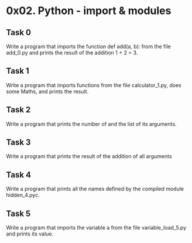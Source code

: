 # 0x02. Python - import & modules

## Task 0

  Write a program that imports the function def add(a, b): from the file add_0.py and prints the result of the addition 1 + 2 = 3.
  
## Task 1

  Write a program that imports functions from the file calculator_1.py, does some Maths, and prints the result.
  
## Task 2

  Write a program that prints the number of and the list of its arguments.
  
## Task 3

  Write a program that prints the result of the addition of all arguments
  
## Task 4

  Write a program that prints all the names defined by the compiled module hidden_4.pyc.
  
## Task 5

  Write a program that imports the variable a from the file variable_load_5.py and prints its value.